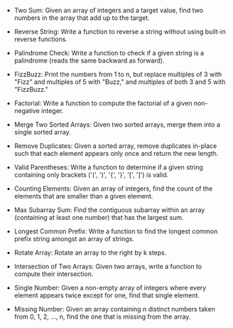 

- Two Sum: Given an array of integers and a target value, find two numbers in the array that add up to the target.

- Reverse String: Write a function to reverse a string without using built-in reverse functions.

- Palindrome Check: Write a function to check if a given string is a palindrome (reads the same backward as forward).

- FizzBuzz: Print the numbers from 1 to n, but replace multiples of 3 with "Fizz" and multiples of 5 with "Buzz," and multiples of both 3 and 5 with "FizzBuzz."

- Factorial: Write a function to compute the factorial of a given non-negative integer.

- Merge Two Sorted Arrays: Given two sorted arrays, merge them into a single sorted array.

- Remove Duplicates: Given a sorted array, remove duplicates in-place such that each element appears only once and return the new length.

- Valid Parentheses: Write a function to determine if a given string containing only brackets ('(', ')', '{', '}', '[', ']') is valid.

- Counting Elements: Given an array of integers, find the count of the elements that are smaller than a given element.

- Max Subarray Sum: Find the contiguous subarray within an array (containing at least one number) that has the largest sum.

- Longest Common Prefix: Write a function to find the longest common prefix string amongst an array of strings.

- Rotate Array: Rotate an array to the right by k steps.

- Intersection of Two Arrays: Given two arrays, write a function to compute their intersection.

- Single Number: Given a non-empty array of integers where every element appears twice except for one, find that single element.

- Missing Number: Given an array containing n distinct numbers taken from 0, 1, 2, ..., n, find the one that is missing from the array.